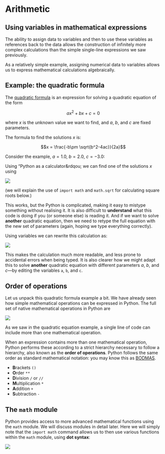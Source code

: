 # Arithmetic

## Using variables in mathematical expressions

The ability to assign data to variables and then to use these variables as references back to the data allows the construction of infinitely more complex calculations than the simple single-line expressions we saw previously.

As a relatively simple example, assigning numerical data to variables allows us to express mathematical calculations algebraically.

## Example: the quadratic formula

The [quadratic formula](https://en.wikipedia.org/wiki/Quadratic_formula) is an expression for solving a quadratic equation of the form

$$ax^2+bx+c = 0$$

where $x$ is the unknown value we want to find, and $a$, $b$, and $c$ are fixed parameters.

The formula to find the solutions $x$ is:

$$x = \frac{-b\pm \sqrt{b^2-4ac}}{2a}$$

Consider the example, $a=1.0$, $b=2.0$, $c=-3.0$:

Using &ldquo;Python as a calculator&rdqou; we can find one of the solutions $x$ using

![](https://firebasestorage.googleapis.com/v0/b/firescript-577a2.appspot.com/o/imgs%2Fapp%2Fbjmorgan%2FaPIcn1N9uZ.png?alt=media&token=19c4b5bd-8b9e-460e-add5-076b28385a5f)

(we will explain the use of `import math` and `math.sqrt` for calculating square roots below.)

This works, but the Python is complicated, making it easy to mistype something without realising it. It is also difficult to **understand** what this code is doing if you (or someone else) is reading it. And if we want to solve __another__ quadratic equation, then we need to retype the full equation with the new set of parameters (again, hoping we type everything correctly).

Using variables we can rewrite this calculation as:

![](https://firebasestorage.googleapis.com/v0/b/firescript-577a2.appspot.com/o/imgs%2Fapp%2Fbjmorgan%2FnQNXRcqxDJ.png?alt=media&token=16787e61-5f15-49ba-bcb6-edc85a1ac0cf)

This makes the calculation much more readable, and less prone to accidental errors when being typed. It is also clearer how we might adapt this to solve __another__ quadratic equation with different parameters $a$, $b$, and $c$—by editing the variables `a`, `b`, and `c`.

## Order of operations

Let us unpack this quadratic formula example a bit. We have already seen how simple mathematical operations can be expressed in Python. The full set of native mathematical operations in Python are

![](https://firebasestorage.googleapis.com/v0/b/firescript-577a2.appspot.com/o/imgs%2Fapp%2Fbjmorgan%2FzZDZPWoEO8.png?alt=media&token=002ae382-008d-4300-95b9-bef341fb8e7a)

As we saw in the quadratic equation example, a single line of code can include more than one mathematical operation.

When an expression contains more than one mathematical operation, Python performs these according to a strict hierarchy necessary to follow a hierarchy, also known as the **order of operations**. Python follows the same order as standard mathematical notation: you may know this as [BODMAS](https://en.wikipedia.org/wiki/Order_of_operations).
- **B**rackets `()`
- **O**rder `**`
- **D**ivision `/` or `//`
- **M**ultiplication `*`
- **A**ddition `+`
- **S**ubtraction `-`

## The `math` module

Python provides access to more advanced mathematical functions using the `math` module. We will discuss modules in detail later. Here we will simply note that the `import math` command allows us to then use various functions  within the `math` module, using **dot syntax**:

![](https://firebasestorage.googleapis.com/v0/b/firescript-577a2.appspot.com/o/imgs%2Fapp%2Fbjmorgan%2FLbaHSWTQh_.png?alt=media&token=acb88555-4903-4d35-b66a-d0d013adb3dd)

